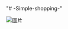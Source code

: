 "# -Simple-shopping-" 

![圖片](https://user-images.githubusercontent.com/69420558/176590808-ece222b1-b942-4d61-b07b-be92f9f4ff8a.png)
